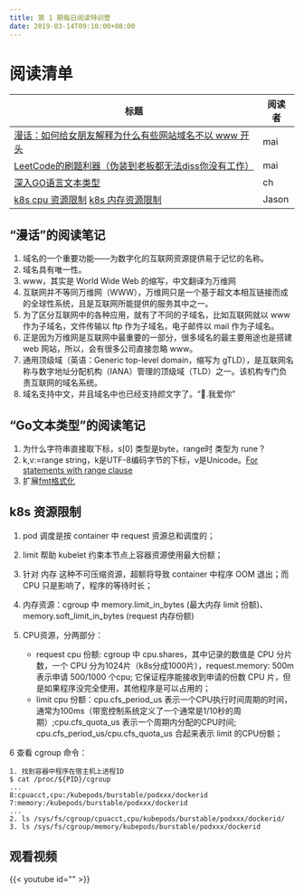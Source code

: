 ```yaml
---
title: 第 1 期每日阅读特训营
date: 2019-03-14T09:10:00+08:00
---
```


# 阅读清单

| 标题 | 阅读者 | 
|----|----|
|[漫话：如何给女朋友解释为什么有些网站域名不以 www 开头](https://mp.weixin.qq.com/s?__biz=Mzg3MjA4MTExMw==&mid=2247484994&idx=1&sn=e5cbc3175ef0dd88e76aa7b69e31a82b&chksm=cef5f5f4f9827ce2d91c11f62219d60ccaa09bf09cadc8bae4a786da4b8a3880055582ceff9b&token=79184148&lang=zh_CN#rd) | mai |
| [LeetCode的刷题利器（伪装到老板都无法diss你没有工作）](https://github.com/jdneo/vscode-leetcode/blob/master/docs/README_zh-CN.md) | mai |
|[深入GO语言文本类型](https://vonng.com/blog/go-text-types/) | ch |
| [k8s cpu 资源限制](https://mp.weixin.qq.com/s/yLQrBPl729yQD26YBSZ50A) [k8s 内存资源限制](https://mp.weixin.qq.com/s?__biz=MzIzNzU5NTYzMA==&mid=2247486237&idx=1&sn=640b7ad99e3ddf144027f113cccfa728&chksm=e8c7759cdfb0fc8aeaac1b76c019c796aa702307bbaf648ccdb7eb0873e0c453fe93611a978a&scene=21#wechat_redirect) | Jason |

## “漫话”的阅读笔记

1. 域名的一个重要功能——为数字化的互联网资源提供易于记忆的名称。
2. 域名具有唯一性。
3. www，其实是 World Wide Web 的缩写，中文翻译为万维网
4. 互联网并不等同万维网（WWW），万维网只是一个基于超文本相互链接而成的全球性系统，且是互联网所能提供的服务其中之一。
5. 为了区分互联网中的各种应用，就有了不同的子域名，比如互联网就以 www 作为子域名，文件传输以 ftp 作为子域名，电子邮件以 mail 作为子域名。
6. 正是因为万维网是互联网中最重要的一部分，很多域名的最主要用途也是搭建 web 网站，所以，会有很多公司直接忽略 www。
7. 通用顶级域（英语：Generic top-level domain，缩写为 gTLD），是互联网名称与数字地址分配机构（IANA）管理的顶级域（TLD）之一。该机构专门负责互联网的域名系统。
8. 域名支持中文，并且域名中也已经支持颜文字了。“👀.我爱你”

## “Go文本类型”的阅读笔记

1. 为什么字符串直接取下标，s[0] 类型是byte，range时 类型为 rune？
2. k,v:=range string，k是UTF-8编码字节的下标，v是Unicode。[For statements with range clause](https://golang.org/ref/spec#For_statements)
3. 扩展[fmt格式化](https://golang.org/pkg/fmt/)

## k8s 资源限制

1. pod 调度是按 container 中 request 资源总和调度的；

2. limit 帮助 kubelet 约束本节点上容器资源使用最大份额；

3. 针对 内存 这种不可压缩资源，超额将导致 container 中程序 OOM 退出；而 CPU 只是影响了，程序的等待时长；

4. 内存资源：cgroup 中 memory.limit_in_bytes (最大内存 limit 份额)、memory.soft_limit_in_bytes (request 内存份额)

5. CPU资源，分两部分：
    * request cpu 份额: cgroup 中 cpu.shares，其中记录的数值是 CPU 分片数，一个 CPU 分为1024片（k8s分成1000片），request.memory: 500m 表示申请 500/1000 个cpu; 它保证程序能接收到申请的份数 CPU 片，但是如果程序没完全使用，其他程序是可以占用的；
    * limit cpu 份额：cpu.cfs_period_us 表示一个CPU执行时间周期的时间，通常为100ms（带宽控制系统定义了一个通常是1/10秒的周期）;cpu.cfs_quota_us 表示一个周期内分配的CPU时间; cpu.cfs_period_us/cpu.cfs_quota_us 合起来表示 limit 的CPU份额；

6 查看 cgroup 命令：

```
1. 找到容器中程序在宿主机上进程ID
$ cat /proc/${PID}/cgroup
...
8:cpuacct,cpu:/kubepods/burstable/podxxx/dockerid
7:memory:/kubepods/burstable/podxxx/dockerid
...
2. ls /sys/fs/cgroup/cpuacct,cpu/kubepods/burstable/podxxx/dockerid/ 
3. ls /sys/fs/cgroup/memory/kubepods/burstable/podxxx/dockerid
```

## 观看视频

{{< youtube id="" >}}
